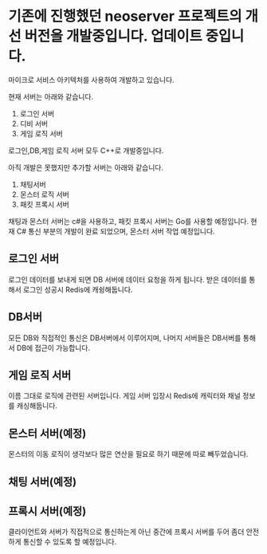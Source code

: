# 기존에 진행했던 neoserver 프로젝트의 개선 버전을 개발중입니다. 업데이트 중입니다.

마이크로 서비스 아키텍처를 사용하여 개발하고 있습니다. 

현재 서버는 아래와 같습니다.
1. 로그인 서버
2. 디비 서버
3. 게임 로직 서버

로그인,DB,게임 로직 서버 모두 C++로 개발중입니다.

아직 개발은 못했지만 추가할 서버는 아래와 같습니다. 
1. 채팅서버   
2. 몬스터 로직 서버
3. 패킷 프록시 서버 

채팅과 몬스터 서버는 c#을 사용하고, 패킷 프록시 서버는 Go를 사용할 예정입니다.
현재 C# 통신 부분의 개발이 완료 되었으며, 몬스터 서버 작업 예정입니다.

## 로그인 서버
로그인 데이터를 보내게 되면 DB 서버에 데이터 요청을 하게 됩니다. 받은 데이터를 통해서 로그인 성공시 Redis에 캐슁해둡니다.

## DB서버 
모든 DB와 직접적인 통신은 DB서버에서 이루어지며, 나머지 서버들은 DB서버를 통해서 DB에 접근이 가능합니다.

## 게임 로직 서버 
이름 그대로 로직에 관련된 서버입니다.
게임 서버 입장시 Redis에 캐릭터와 채널 정보를 캐싱해둡니다.

## 몬스터 서버(예정)
몬스터의 이동 로직이 생각보다 많은 연산을 필요로 하기 때문에 따로 빼두었습니다.

## 채팅 서버(예정)

## 프록시 서버(예정)  
클라이언트와 서버가 직접적으로 통신하는게 아닌 중간에 프록시 서버를 두어 좀더 안전하게 통신할 수 있도록 할 예정입니다.


